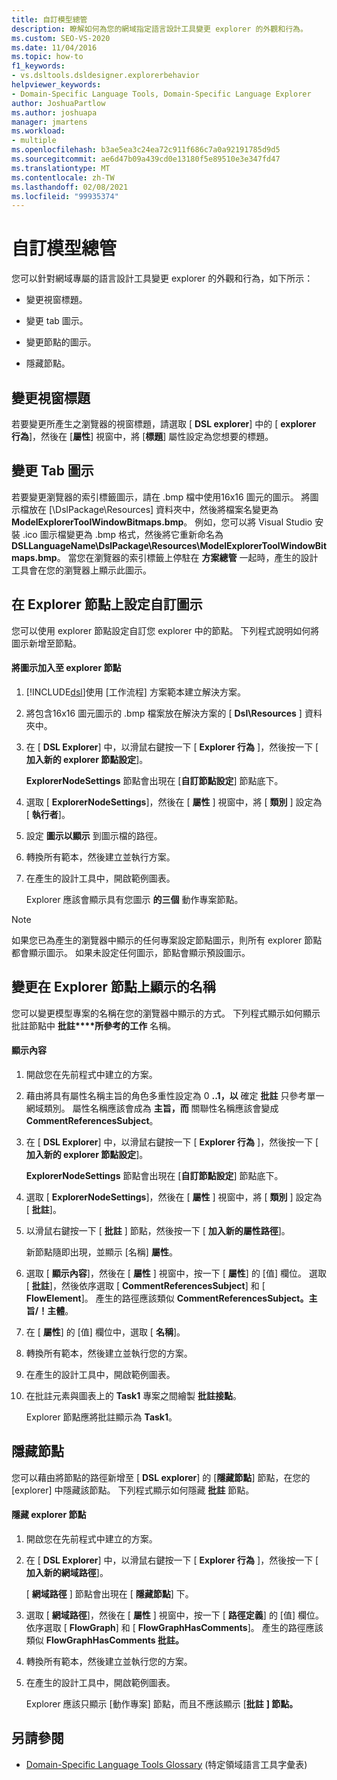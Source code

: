 ```yaml
---
title: 自訂模型總管
description: 瞭解如何為您的網域指定語言設計工具變更 explorer 的外觀和行為。
ms.custom: SEO-VS-2020
ms.date: 11/04/2016
ms.topic: how-to
f1_keywords:
- vs.dsltools.dsldesigner.explorerbehavior
helpviewer_keywords:
- Domain-Specific Language Tools, Domain-Specific Language Explorer
author: JoshuaPartlow
ms.author: joshuapa
manager: jmartens
ms.workload:
- multiple
ms.openlocfilehash: b3ae5ea3c24ea72c911f686c7a0a92191785d9d5
ms.sourcegitcommit: ae6d47b09a439cd0e13180f5e89510e3e347fd47
ms.translationtype: MT
ms.contentlocale: zh-TW
ms.lasthandoff: 02/08/2021
ms.locfileid: "99935374"
---
```

# <a name="customizing-the-model-explorer"></a>自訂模型總管
您可以針對網域專屬的語言設計工具變更 explorer 的外觀和行為，如下所示：

- 變更視窗標題。

- 變更 tab 圖示。

- 變更節點的圖示。

- 隱藏節點。

## <a name="changing-the-window-title"></a>變更視窗標題
 若要變更所產生之瀏覽器的視窗標題，請選取 [ **DSL explorer**] 中的 [ **explorer 行為**]，然後在 [**屬性**] 視窗中，將 [**標題**] 屬性設定為您想要的標題。

## <a name="changing-the-tab-icon"></a>變更 Tab 圖示
 若要變更瀏覽器的索引標籤圖示，請在 .bmp 檔中使用16x16 圖元的圖示。 將圖示檔放在 [\DslPackage\Resources\] 資料夾中，然後將檔案名變更為 **ModelExplorerToolWindowBitmaps.bmp**。 例如，您可以將 Visual Studio 安裝 .ico 圖示檔變更為 .bmp 格式，然後將它重新命名為 **DSLLanguageName\DslPackage\Resources\ModelExplorerToolWindowBitmaps.bmp**。 當您在瀏覽器的索引標籤上停駐在 **方案總管** 一起時，產生的設計工具會在您的瀏覽器上顯示此圖示。

## <a name="setting-custom-icons-on-explorer-nodes"></a>在 Explorer 節點上設定自訂圖示
 您可以使用 explorer 節點設定自訂您 explorer 中的節點。 下列程式說明如何將圖示新增至節點。

#### <a name="to-add-an-icon-to-an-explorer-node"></a>將圖示加入至 explorer 節點

1. [!INCLUDE[dsl](../modeling/includes/dsl_md.md)]使用 [工作流程] 方案範本建立解決方案。

2. 將包含16x16 圖元圖示的 .bmp 檔案放在解決方案的 [ **Dsl\Resources** ] 資料夾中。

3. 在 [ **DSL Explorer**] 中，以滑鼠右鍵按一下 [ **Explorer 行為** ]，然後按一下 [ **加入新的 explorer 節點設定**]。

    **ExplorerNodeSettings** 節點會出現在 [**自訂節點設定**] 節點底下。

4. 選取 [ **ExplorerNodeSettings**]，然後在 [ **屬性** ] 視窗中，將 [ **類別** ] 設定為 [ **執行者**]。

5. 設定 **圖示以顯示** 到圖示檔的路徑。

6. 轉換所有範本，然後建立並執行方案。

7. 在產生的設計工具中，開啟範例圖表。

    Explorer 應該會顯示具有您圖示 **的三個** 動作專案節點。

> [!NOTE]
> 如果您已為產生的瀏覽器中顯示的任何專案設定節點圖示，則所有 explorer 節點都會顯示圖示。 如果未設定任何圖示，節點會顯示預設圖示。

## <a name="changing-the-name-displayed-on-an-explorer-node"></a>變更在 Explorer 節點上顯示的名稱
 您可以變更模型專案的名稱在您的瀏覽器中顯示的方式。 下列程式顯示如何顯示批註節點中 **批註****所參考的工作** 名稱。

#### <a name="to-display-a-property"></a>顯示內容

1. 開啟您在先前程式中建立的方案。

2. 藉由將具有屬性名稱主旨的角色多重性設定為 0 **..1，以** 確定 **批註** 只參考單一網域類別。 屬性名稱應該會成為 **主旨，而** 關聯性名稱應該會變成 **CommentReferencesSubject**。

3. 在 [ **DSL Explorer**] 中，以滑鼠右鍵按一下 [ **Explorer 行為** ]，然後按一下 [ **加入新的 explorer 節點設定**]。

     **ExplorerNodeSettings** 節點會出現在 [**自訂節點設定**] 節點底下。

4. 選取 [ **ExplorerNodeSettings**]，然後在 [ **屬性** ] 視窗中，將 [ **類別** ] 設定為 [ **批註**]。

5. 以滑鼠右鍵按一下 [ **批註** ] 節點，然後按一下 [ **加入新的屬性路徑**]。

     新節點隨即出現，並顯示 [名稱] **屬性**。

6. 選取 [ **顯示內容**]，然後在 [ **屬性** ] 視窗中，按一下 [ **屬性**] 的 [值] 欄位。 選取 [ **批註**]，然後依序選取 [ **CommentReferencesSubject**] 和 [ **FlowElement**]。 產生的路徑應該類似 **CommentReferencesSubject。主旨/！主體**。

7. 在 [ **屬性**] 的 [值] 欄位中，選取 [ **名稱**]。

8. 轉換所有範本，然後建立並執行您的方案。

9. 在產生的設計工具中，開啟範例圖表。

10. 在批註元素與圖表上的 **Task1** 專案之間繪製 **批註接點**。

     Explorer 節點應將批註顯示為 **Task1**。

## <a name="hiding-nodes"></a>隱藏節點
 您可以藉由將節點的路徑新增至 [ **DSL explorer**] 的 [**隱藏節點**] 節點，在您的 [explorer] 中隱藏該節點。 下列程式顯示如何隱藏 **批註** 節點。

#### <a name="to-hide-an-explorer-node"></a>隱藏 explorer 節點

1. 開啟您在先前程式中建立的方案。

2. 在 [ **DSL Explorer**] 中，以滑鼠右鍵按一下 [ **Explorer 行為** ]，然後按一下 [ **加入新的網域路徑**]。

     [ **網域路徑** ] 節點會出現在 [ **隱藏節點**] 下。

3. 選取 [ **網域路徑**]，然後在 [ **屬性** ] 視窗中，按一下 [ **路徑定義**] 的 [值] 欄位。 依序選取 [ **FlowGraph**] 和 [ **FlowGraphHasComments**]。 產生的路徑應該類似 **FlowGraphHasComments 批註。**

4. 轉換所有範本，然後建立並執行您的方案。

5. 在產生的設計工具中，開啟範例圖表。

     Explorer 應該只顯示 [動作專案] 節點，而且不應該顯示 [**批註** **] 節點。**

## <a name="see-also"></a>另請參閱

- [Domain-Specific Language Tools Glossary](/previous-versions/bb126564(v=vs.100)) (特定領域語言工具字彙表)